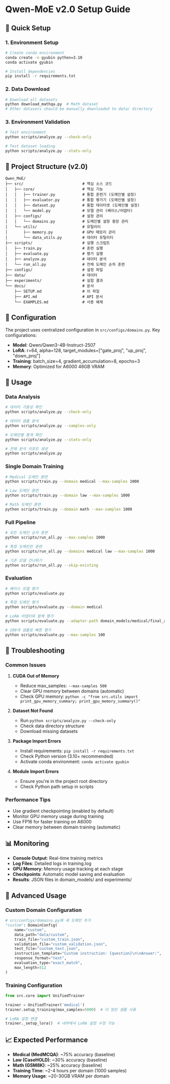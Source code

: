 # Qwen-MoE v2.0 Setup Guide

## 🚀 Quick Setup

### 1. Environment Setup

```bash
# Create conda environment
conda create -n gyubin python=3.10
conda activate gyubin

# Install dependencies
pip install -r requirements.txt
```

### 2. Data Download

```bash
# Download all datasets
python download_mathqa.py  # Math dataset
# Other datasets should be manually downloaded to data/ directory
```

### 3. Environment Validation

```bash
# Test environment
python scripts/analyze.py --check-only

# Test dataset loading
python scripts/analyze.py --stats-only
```

## 📁 Project Structure (v2.0)

```
Qwen_MoE/
├── src/                          # 핵심 소스 코드
│   ├── core/                     # 핵심 기능
│   │   ├── trainer.py            # 통합 훈련기 (도메인별 설정)
│   │   ├── evaluator.py          # 통합 평가기 (도메인별 설정)
│   │   ├── dataset.py            # 통합 데이터셋 (도메인별 설정)
│   │   └── model.py              # 모델 관리 (베이스/어댑터)
│   ├── configs/                  # 설정 관리
│   │   └── domains.py            # 도메인별 설정 중앙 관리
│   └── utils/                    # 유틸리티
│       ├── memory.py             # GPU 메모리 관리
│       └── data_utils.py         # 데이터 유틸리티
├── scripts/                      # 실행 스크립트
│   ├── train.py                  # 훈련 실행
│   ├── evaluate.py               # 평가 실행
│   ├── analyze.py                # 데이터 분석
│   └── run_all.py                # 전체 도메인 순차 훈련
├── configs/                      # 설정 파일
├── data/                         # 데이터
├── experiments/                  # 실험 결과
└── docs/                         # 문서
    ├── SETUP.md                  # 이 파일
    ├── API.md                    # API 문서
    └── EXAMPLES.md               # 사용 예제
```

## 🔧 Configuration

The project uses centralized configuration in `src/configs/domains.py`. Key configurations:

- **Model**: Qwen/Qwen3-4B-Instruct-2507
- **LoRA**: r=64, alpha=128, target_modules=["gate_proj", "up_proj", "down_proj"]
- **Training**: batch_size=4, gradient_accumulation=8, epochs=3
- **Memory**: Optimized for A6000 46GB VRAM

## 🎯 Usage

### Data Analysis

```bash
# 데이터 가용성 확인
python scripts/analyze.py --check-only

# 데이터 샘플 분석
python scripts/analyze.py --samples-only

# 도메인별 통계 확인
python scripts/analyze.py --stats-only

# 전체 분석 리포트 생성
python scripts/analyze.py
```

### Single Domain Training

```bash
# Medical 도메인 훈련
python scripts/train.py --domain medical --max-samples 1000

# Law 도메인 훈련
python scripts/train.py --domain law --max-samples 1000

# Math 도메인 훈련
python scripts/train.py --domain math --max-samples 1000
```

### Full Pipeline

```bash
# 모든 도메인 순차 훈련
python scripts/run_all.py --max-samples 1000

# 특정 도메인만 훈련
python scripts/run_all.py --domains medical law --max-samples 1000

# 기존 모델 건너뛰기
python scripts/run_all.py --skip-existing
```

### Evaluation

```bash
# 베이스 모델 평가
python scripts/evaluate.py

# 특정 도메인 평가
python scripts/evaluate.py --domain medical

# LoRA 어댑터와 함께 평가
python scripts/evaluate.py --adapter-path domain_models/medical/final_adapter

# 100개 샘플로 빠른 평가
python scripts/evaluate.py --max-samples 100
```

## 🚨 Troubleshooting

### Common Issues

1. **CUDA Out of Memory**
   - Reduce max_samples: `--max-samples 500`
   - Clear GPU memory between domains (automatic)
   - Check GPU memory: `python -c "from src.utils import print_gpu_memory_summary; print_gpu_memory_summary()"`

2. **Dataset Not Found**
   - Run `python scripts/analyze.py --check-only`
   - Check data directory structure
   - Download missing datasets

3. **Package Import Errors**
   - Install requirements: `pip install -r requirements.txt`
   - Check Python version (3.10+ recommended)
   - Activate conda environment: `conda activate gyubin`

4. **Module Import Errors**
   - Ensure you're in the project root directory
   - Check Python path setup in scripts

### Performance Tips

- Use gradient checkpointing (enabled by default)
- Monitor GPU memory usage during training
- Use FP16 for faster training on A6000
- Clear memory between domain training (automatic)

## 📊 Monitoring

- **Console Output**: Real-time training metrics
- **Log Files**: Detailed logs in training.log
- **GPU Memory**: Memory usage tracking at each stage
- **Checkpoints**: Automatic model saving and evaluation
- **Results**: JSON files in domain_models/ and experiments/

## 🔧 Advanced Usage

### Custom Domain Configuration

```python
# src/configs/domains.py에 새 도메인 추가
"custom": DomainConfig(
    name="custom",
    data_path="data/custom",
    train_file="custom_train.json",
    validation_file="custom_validation.json",
    test_file="custom_test.json",
    instruction_template="Custom instruction: {question}\n\nAnswer:",
    response_format="text",
    evaluation_type="exact_match",
    max_length=512
)
```

### Training Configuration

```python
from src.core import UnifiedTrainer

trainer = UnifiedTrainer('medical')
trainer.setup_training(max_samples=5000)  # 더 많은 샘플 사용

# LoRA 설정 변경
trainer._setup_lora()  # 내부에서 LoRA 설정 수정 가능
```

## 📈 Expected Performance

- **Medical (MedMCQA)**: ~75% accuracy (baseline)
- **Law (CaseHOLD)**: ~30% accuracy (baseline)
- **Math (GSM8K)**: ~25% accuracy (baseline)
- **Training Time**: ~2-4 hours per domain (1000 samples)
- **Memory Usage**: ~20-30GB VRAM per domain
